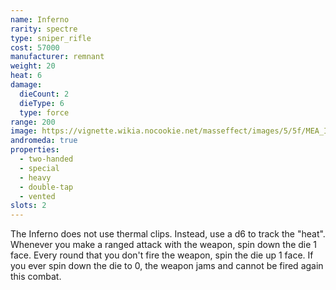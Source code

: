 ```yaml
---
name: Inferno
rarity: spectre
type: sniper_rifle
cost: 57000
manufacturer: remnant
weight: 20
heat: 6
damage:
  dieCount: 2
  dieType: 6
  type: force
range: 200
image: https://vignette.wikia.nocookie.net/masseffect/images/5/5f/MEA_Inferno_MP.png/revision/latest?cb=20180602003100
andromeda: true
properties:
  - two-handed
  - special
  - heavy
  - double-tap
  - vented
slots: 2
---
```

The Inferno does not use thermal clips. Instead, use a d6 to track the "heat". Whenever you make a 
ranged attack with the weapon, spin down the die 1 face. Every round that you don't fire the weapon, 
spin the die up 1 face. If you ever spin down the die to 0, the weapon jams and cannot be fired 
again this combat.